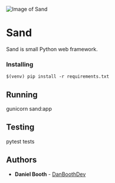 ![Image of Sand](https://github.com/DanBoothDev/Sand/docs/img/sand.jpg)

# Sand

Sand is small Python web framework.

### Installing
```
$(venv) pip install -r requirements.txt
```

## Running
gunicorn sand:app

## Testing
pytest tests

## Authors

* **Daniel Booth** - [DanBoothDev](https://github.com/DanBoothDev)
